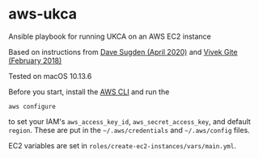 # aws-ukca
Ansible playbook for running UKCA on an AWS EC2 instance

Based on instructions from [Dave Sugden (April 2020)](https://davelms.medium.com/use-ansible-to-create-and-configure-ec2-instances-on-aws-cfbb0ed019bf) and [Vivek Gite (February 2018)](https://www.cyberciti.biz/faq/how-to-create-aws-ec2-key-using-ansible/)

Tested on macOS 10.13.6

Before you start, install the [AWS CLI](https://aws.amazon.com/cli/) and run the 
```
aws configure
```
to set your IAM's `aws_access_key_id`, `aws_secret_access_key`, and default `region`. These are put in the `~/.aws/credentials` and `~/.aws/config` files.

EC2 variables are set in `roles/create-ec2-instances/vars/main.yml`.